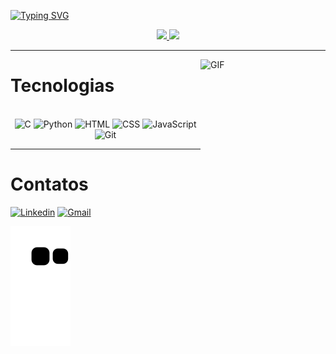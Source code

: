 [![Typing SVG](https://readme-typing-svg.herokuapp.com/?color=6fdf04&size=28&left=true&vCenter=true&width=1000&pause=0&lines=初めまして、私の名前はマクス+アレシャンドレです。;Olá,+meu+nome+é+Max+Alexandre;Sou+estudante+de+Ciência+da+Computação;+私はコンピュータサイエンスの学生です。;+よろしくお願いします。)](https://git.io/typing-svg)


<div align="center">
<a href="https://github.com/Maxalexandre12">
<img height="180em" src="https://github-readme-stats.vercel.app/api?username=Maxalexandre12&show_icons=true&theme=chartreuse-dark&include_all_commits=true&count_private=true"/>
<img height="180em" src="https://github-readme-stats.vercel.app/api/top-langs/?username=Maxalexandre12&layout=compact&langs_count=7&theme=chartreuse-dark"/>
</div>
  
---------------------------------------------------------------------------------------------------------------------------------------------------------------------------------
<a href="https://github.com/rdeconti/"> <img align="right" alt="GIF" width="200px" height="230px" src="https://media2.giphy.com/media/gcgNNe0ZIV22Ncu35D/200w.gif?cid=82a1493b9h1pbkbmhzfbi5f8oi1sqze8yz0zicli2uhbosw9&ep=v1_gifs_related&rid=200w.gif&ct=s" /> </a>

# Tecnologias
<div align="center"><br>
  <img src="https://icongr.am/devicon/c-plain.svg?size=50&color=6fdf04" alt="C">
  <img src="https://icongr.am/devicon/python-plain.svg?size=50&color=6fdf04" alt="Python">
  <img src="https://icongr.am/devicon/html5-plain.svg?size=50&color=6fdf04" alt="HTML">
  <img src="https://icongr.am/devicon/css3-plain.svg?size=50&color=6fdf04" alt="CSS">
  <img src="https://icongr.am/devicon/javascript-plain.svg?size=50&color=6fdf04" alt="JavaScript">
  <img src="https://icongr.am/devicon/git-plain.svg?size=50&color=6fdf04" alt="Git">
</div>

---------------------------------------------------------------------------------------------------------------------------------------------------------------------------------

# Contatos

[![Linkedin](https://img.shields.io/badge/-LinkedIn-%230077B5?style=for-the-badge&logo=linkedin&logoColor=white)](https://www.linkedin.com/in/max-alexandre/)
[![Gmail](https://img.shields.io/badge/Gmail-D14836?style=for-the-badge&logo=gmail&logoColor=white)](mailto:max.alexandre@mail.uft.edu.br) <br>

![Snake animation](https://github.com/Maxalexandre12/Maxalexandre12/blob/output/github-contribution-grid-snake.svg) 
